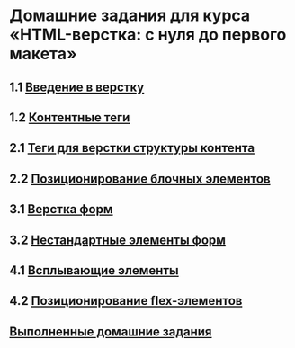 # Домашние задания для курса «HTML-верстка: с нуля до первого макета»

## 1.1 [Введение в верстку](introduction-html-css/)
## 1.2 [Контентные теги](content-tags/)
## 2.1 [Теги для верстки структуры контента](content-structure-tags/)
## 2.2 [Позиционирование блочных элементов](block-elements-positioning/)
## 3.1 [Верстка форм](forms/)
## 3.2 [Нестандартные элементы форм](form-elements/)
## 4.1 [Всплывающие элементы](popup-elements/)
## 4.2 [Позиционирование flex-элементов](flex-elements-positioning/)

## [Выполненные домашние задания](completed-homeworks/)

